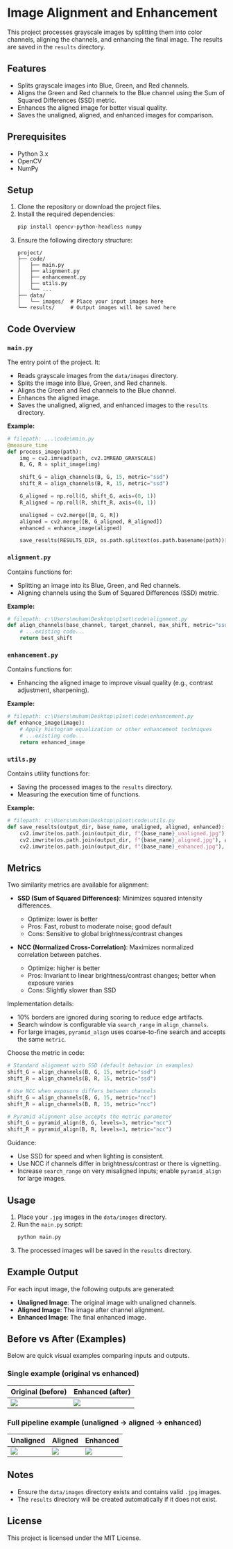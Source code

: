 # Image Alignment and Enhancement

This project processes grayscale images by splitting them into color channels, aligning the channels, and enhancing the final image. The results are saved in the `results` directory.

## Features
- Splits grayscale images into Blue, Green, and Red channels.
- Aligns the Green and Red channels to the Blue channel using the Sum of Squared Differences (SSD) metric.
- Enhances the aligned image for better visual quality.
- Saves the unaligned, aligned, and enhanced images for comparison.

## Prerequisites
- Python 3.x
- OpenCV
- NumPy

## Setup
1. Clone the repository or download the project files.
2. Install the required dependencies:
   ```bash
   pip install opencv-python-headless numpy
   ```
3. Ensure the following directory structure:
   ```
   project/
   ├── code/
   │   ├── main.py
   │   ├── alignment.py
   │   ├── enhancement.py
   │   ├── utils.py
   │   └── ...
   ├── data/
   │   └── images/  # Place your input images here
   └── results/     # Output images will be saved here
   ```

## Code Overview
### `main.py`
The entry point of the project. It:
- Reads grayscale images from the `data/images` directory.
- Splits the image into Blue, Green, and Red channels.
- Aligns the Green and Red channels to the Blue channel.
- Enhances the aligned image.
- Saves the unaligned, aligned, and enhanced images to the `results` directory.

**Example:**
```python
# filepath: ...\code\main.py
@measure_time
def process_image(path):
    img = cv2.imread(path, cv2.IMREAD_GRAYSCALE)
    B, G, R = split_image(img)

    shift_G = align_channels(B, G, 15, metric="ssd")
    shift_R = align_channels(B, R, 15, metric="ssd")

    G_aligned = np.roll(G, shift_G, axis=(0, 1))
    R_aligned = np.roll(R, shift_R, axis=(0, 1))

    unaligned = cv2.merge([B, G, R])
    aligned = cv2.merge([B, G_aligned, R_aligned])
    enhanced = enhance_image(aligned)

    save_results(RESULTS_DIR, os.path.splitext(os.path.basename(path))[0], unaligned, aligned, enhanced)
```

### `alignment.py`
Contains functions for:
- Splitting an image into its Blue, Green, and Red channels.
- Aligning channels using the Sum of Squared Differences (SSD) metric.

**Example:**
```python
# filepath: c:\Users\muham\Desktop\p1set\code\alignment.py
def align_channels(base_channel, target_channel, max_shift, metric="ssd"):
    # ...existing code...
    return best_shift
```

### `enhancement.py`
Contains functions for:
- Enhancing the aligned image to improve visual quality (e.g., contrast adjustment, sharpening).

**Example:**
```python
# filepath: c:\Users\muham\Desktop\p1set\code\enhancement.py
def enhance_image(image):
    # Apply histogram equalization or other enhancement techniques
    # ...existing code...
    return enhanced_image
```

### `utils.py`
Contains utility functions for:
- Saving the processed images to the `results` directory.
- Measuring the execution time of functions.

**Example:**
```python
# filepath: c:\Users\muham\Desktop\p1set\code\utils.py
def save_results(output_dir, base_name, unaligned, aligned, enhanced):
    cv2.imwrite(os.path.join(output_dir, f"{base_name}_unaligned.jpg"), unaligned)
    cv2.imwrite(os.path.join(output_dir, f"{base_name}_aligned.jpg"), aligned)
    cv2.imwrite(os.path.join(output_dir, f"{base_name}_enhanced.jpg"), enhanced)
```

## Metrics
Two similarity metrics are available for alignment:

- **SSD (Sum of Squared Differences)**: Minimizes squared intensity differences.
  - Optimize: lower is better
  - Pros: Fast, robust to moderate noise; good default
  - Cons: Sensitive to global brightness/contrast changes

- **NCC (Normalized Cross-Correlation)**: Maximizes normalized correlation between patches.
  - Optimize: higher is better
  - Pros: Invariant to linear brightness/contrast changes; better when exposure varies
  - Cons: Slightly slower than SSD

Implementation details:
- 10% borders are ignored during scoring to reduce edge artifacts.
- Search window is configurable via `search_range` in `align_channels`.
- For large images, `pyramid_align` uses coarse-to-fine search and accepts the same `metric`.

Choose the metric in code:

```python
# Standard alignment with SSD (default behavior in examples)
shift_G = align_channels(B, G, 15, metric="ssd")
shift_R = align_channels(B, R, 15, metric="ssd")

# Use NCC when exposure differs between channels
shift_G = align_channels(B, G, 15, metric="ncc")
shift_R = align_channels(B, R, 15, metric="ncc")

# Pyramid alignment also accepts the metric parameter
shift_G = pyramid_align(B, G, levels=3, metric="ncc")
shift_R = pyramid_align(B, R, levels=3, metric="ncc")
```

Guidance:
- Use SSD for speed and when lighting is consistent.
- Use NCC if channels differ in brightness/contrast or there is vignetting.
- Increase `search_range` on very misaligned inputs; enable `pyramid_align` for large images.

## Usage
1. Place your `.jpg` images in the `data/images` directory.
2. Run the `main.py` script:
   ```bash
   python main.py
   ```
3. The processed images will be saved in the `results` directory.

## Example Output
For each input image, the following outputs are generated:
- **Unaligned Image**: The original image with unaligned channels.
- **Aligned Image**: The image after channel alignment.
- **Enhanced Image**: The final enhanced image.

## Before vs After (Examples)
Below are quick visual examples comparing inputs and outputs.

### Single example (original vs enhanced)
| Original (before) | Enhanced (after) |
| --- | --- |
| ![](../data/images/00804v.jpg) | ![](../results/00804v_enhanced.jpg) |

### Full pipeline example (unaligned → aligned → enhanced)
| Unaligned | Aligned | Enhanced |
| --- | --- | --- |
| ![](../results/00804v_unaligned.jpg) | ![](../results/00804v_aligned.jpg) | ![](../results/00804v_enhanced.jpg) |

## Notes
- Ensure the `data/images` directory exists and contains valid `.jpg` images.
- The `results` directory will be created automatically if it does not exist.

## License
This project is licensed under the MIT License.
